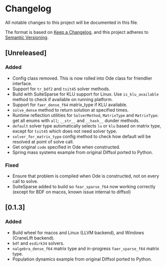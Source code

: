 # Changelog

All notable changes to this project will be documented in this file.

The format is based on [Keep a Changelog](https://keepachangelog.com/en/1.1.0/),
and this project adheres to [Semantic Versioning](https://semver.org/spec/v2.0.0.html).

## [Unreleased]

### Added

- Config class removed. This is now rolled into Ode class for friendlier interface.
- Support for `tr_bdf2` and `tsit45` solver methods.
- Build with SuiteSparse for KLU support for Linux. Use `is_klu_available` method to check if available on running platform.
- Support for `faer_dense_f64` matrix_type if KLU available.
- `solve_dense` method to return solution at specified times.
- Runtime reflection utilities for `SolverMethod`, `MatrixType` and `MatrixType`: get all enums with `all`; `__str__` and `__hash__` dunder methods.
- `default` solver type automatically selects `lu` or `klu` based on matrix type, except for `tsit45` which does not need solver type.
- `solver_for_matrix_type` config method to check how default will be resolved at point of solve call.
- Get original `code` specified in Ode when constructed.
- Spring mass systems example from original Diffsol ported to Python.

### Fixed

- Ensure that problem is compiled when Ode is constructed, not on every call to solve.
- SuiteSparse added to build so `fear_sparse_f64` now working correctly (except for BDF on macos, known issue internal to diffsol)

## [0.1.3]

### Added

- Build wheel for macos and Linux (LLVM backend), and Windows (CraneLift backend).
- `bdf` and `esdirk34` solvers.
- `nalgebra_dense_f64` matrix type and in-progress `faer_sparse_f64` matrix type.
- Population dynamics example from original Diffsol ported to Python.